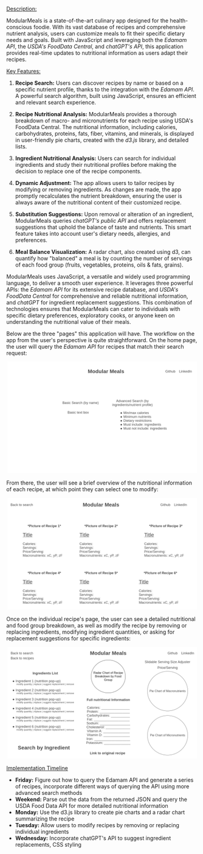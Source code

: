 <u>Description:</u>

ModularMeals is a state-of-the-art culinary app designed for the health-conscious foodie. With its vast database of recipes and comprehensive nutrient analysis, users can customize meals to fit their specific dietary needs and goals. Built with JavaScript and leveraging both the *Edamam API*, the *USDA's FoodData Central*, and *chatGPT's API*, this application provides real-time updates to nutritional information as users adapt their recipes.

<u>Key Features:</u>

1. **Recipe Search:** Users can discover recipes by name or based on a specific nutrient profile, thanks to the integration with the *Edamam API*. A powerful search algorithm, built using JavaScript, ensures an efficient and relevant search experience.

2. **Recipe Nutritional Analysis:** ModularMeals provides a thorough breakdown of macro- and micronutrients for each recipe using USDA's FoodData Central. The nutritional information, including calories, carbohydrates, proteins, fats, fiber, vitamins, and minerals, is displayed in user-friendly pie charts, created with the *d3.js* library, and detailed lists. 

3. **Ingredient Nutritional Analysis:** Users can search for individual ingredients and study their nutritional profiles before making the decision to replace one of the recipe components.

4. **Dynamic Adjustment:** The app allows users to tailor recipes by modifying or removing ingredients. As changes are made, the app promptly recalculates the nutrient breakdown, ensuring the user is always aware of the nutritional content of their customized recipe.

5. **Substitution Suggestions:** Upon removal or alteration of an ingredient, ModularMeals queries *chatGPT's public API* and offers replacement suggestions that uphold the balance of taste and nutrients. This smart feature takes into account user's dietary needs, allergies, and preferences.

6. **Meal Balance Visualization:** A radar chart, also created using d3, can quantify how "balanced" a meal is by counting the number of servings of each food group (fruits, vegetables, proteins, oils & fats, grains).

ModularMeals uses JavaScript, a versatile and widely used programming language, to deliver a smooth user experience. It leverages three powerful APIs: the *Edamam API* for its extensive recipe database, and *USDA's FoodData Central* for comprehensive and reliable nutritional information, and *chatGPT* for ingredient replacement suggestions. This combination of technologies ensures that ModularMeals can cater to individuals with specific dietary preferences, exploratory cooks, or anyone keen on understanding the nutritional value of their meals.

Below are the three "pages" this application will have. The workflow on the app from the user's perspective is quite straightforward. On the home page, the user will query the *Edamam API* for recipes that match their search request:

<p align="center"> 
    <img src="assets/wireframes/1-Homepage.png" alt="homepage" width="500"/>
</p>

From there, the user will see a brief overview of the nutritional information of each recipe, at which point they can select one to modify:

<p align="center"> 
    <img src="assets/wireframes/2-Recipe-Index-Page.png" alt="index-page" width="500"/>
</p>

Once on the individual recipe's page, the user can see a detailed nutritional and food group breakdown, as well as modify the recipe by removing or replacing ingredients, modifying ingredient quantities, or asking for replacement suggestions for specific ingredients:

<p align="center"> 
    <img src="assets/wireframes/3-Recipe-Show-Page.png" alt="show-page" width="500"/>
</p>

<u>Implementation Timeline</u>

- **Friday:** Figure out how to query the Edamam API and generate a series of recipes, incorporate different ways of querying the API using more advanced search methods
- **Weekend:** Parse out the data from the returned JSON and query the USDA Food Data API for more detailed nutritional information
- **Monday:** Use the d3.js library to create pie charts and a radar chart summarizing the recipe
- **Tuesday:** Allow users to modify recipes by removing or replacing individual ingredients
- **Wednesday:** Incorporate chatGPT's API to suggest ingredient replacements, CSS styling
